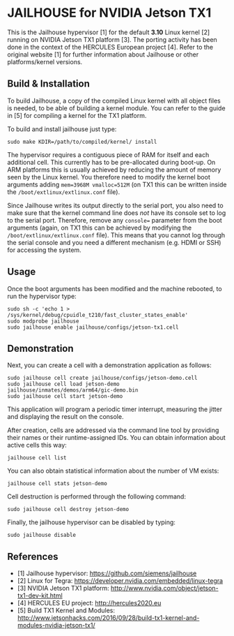 JAILHOUSE for NVIDIA Jetson TX1
===============================

This is the Jailhouse hypervisor [1] for the default **3.10** Linux kernel [2]
running on NVIDIA Jetson TX1 platform [3]. The porting activity has been done
in the context of the HERCULES European project [4]. Refer to the original
website [1] for further information about Jailhouse or other platforms/kernel
versions.


Build & Installation
--------------------

To build Jailhouse, a copy of the compiled Linux kernel with all object files
is needed, to be able of building a kernel module.
You can refer to the guide in [5] for compiling a kernel for the TX1 platform.

To build and install jailhouse just type:

    sudo make KDIR=/path/to/compiled/kernel/ install

The hypervisor requires a contiguous piece of RAM for itself and each
additional cell. This currently has to be pre-allocated during boot-up.
On ARM platforms this is usually achieved by reducing the amount of memory seen
by the Linux kernel. You therefore need to modify the kernel boot arguments
adding ```mem=3968M vmalloc=512M``` (on TX1 this can be written inside the
```/boot/extlinux/extlinux.conf``` file).

Since Jailhouse writes its output directly to the serial port, you also need to
make sure that the kernel command line does *not* have its console set to log to
the serial port. Therefore, remove any ```console=``` parameter from the boot
arguments (again, on TX1 this can be achieved by modifying the
```/boot/extlinux/extlinux.conf``` file). This means that you cannot log
through the serial console and you need a different mechanism (e.g. HDMI or
SSH) for accessing the system.


Usage
-----

Once the boot arguments has been modified and the machine rebooted, to run the
hypervisor type:

	sudo sh -c 'echo 1 > /sys/kernel/debug/cpuidle_t210/fast_cluster_states_enable'
	sudo modprobe jailhouse
	sudo jailhouse enable jailhouse/configs/jetson-tx1.cell


Demonstration
-------------

Next, you can create a cell with a demonstration application as follows:

	sudo jailhouse cell create jailhouse/configs/jetson-demo.cell
	sudo jailhouse cell load jetson-demo jailhouse/inmates/demos/arm64/gic-demo.bin
	sudo jailhouse cell start jetson-demo

This application will program a periodic timer interrupt, measuring the jitter
and displaying the result on the console.

After creation, cells are addressed via the command line tool by providing
their names or their runtime-assigned IDs. You can obtain information about
active cells this way:

	jailhouse cell list

You can also obtain statistical information about the number of VM exists:

	jailhouse cell stats jetson-demo

Cell destruction is performed through the following command:

	sudo jailhouse cell destroy jetson-demo

Finally, the jailhouse hypervisor can be disabled by typing:

	sudo jailhouse disable

References
----------

* [1] Jailhouse hypervisor: https://github.com/siemens/jailhouse
* [2] Linux for Tegra: https://developer.nvidia.com/embedded/linux-tegra
* [3] NVIDIA Jetson TX1 platform: http://www.nvidia.com/object/jetson-tx1-dev-kit.html
* [4] HERCULES EU project: http://hercules2020.eu
* [5] Build TX1 Kernel and Modules: http://www.jetsonhacks.com/2016/09/28/build-tx1-kernel-and-modules-nvidia-jetson-tx1/


